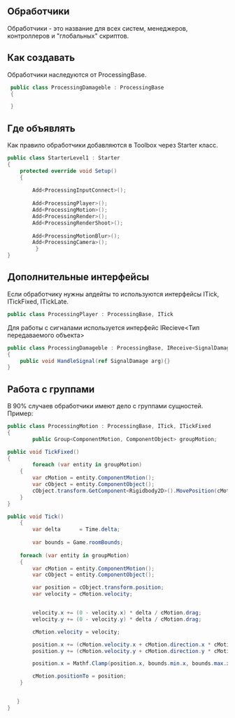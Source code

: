 ## Обработчики

Обработчики - это название для всех систем, менеджеров, контроллеров и "глобальных" скриптов. 

## Как создавать
Обработчики наследуются от ProcessingBase. 
```csharp
 public class ProcessingDamageble : ProcessingBase
 {

 }
```
## Где объявлять
Как правило обработчики добавляются в Toolbox через Starter класс.

```csharp
public class StarterLevel1 : Starter
{
	protected override void Setup()
	{
		 
		Add<ProcessingInputConnect>();
 
		Add<ProcessingPlayer>();
		Add<ProcessingMotion>();
		Add<ProcessingRender>();
		Add<ProcessingRenderShoot>();
		
		Add<ProcessingMotionBlur>();
		Add<ProcessingCamera>();
         }
}
```
## Дополнительные интерфейсы
Если обработчику нужны апдейты то используются интерфейсы ITick, ITickFixed, ITickLate.

```csharp
public class ProcessingPlayer : ProcessingBase, ITick
```

Для работы с сигналами используется интерфейс IRecieve<Тип передаваемого объекта>

```csharp
public class ProcessingDamageble : ProcessingBase, IReceive<SignalDamage>, ITick
{
	public void HandleSignal(ref SignalDamage arg){}
}
```

## Работа с группами

В 90% случаев обработчики имеют дело с группами сущностей.
Пример:

```csharp 
public class ProcessingMotion : ProcessingBase, ITick, ITickFixed
{
		public Group<ComponentMotion, ComponentObject> groupMotion;

public void TickFixed()
{
        foreach (var entity in groupMotion)
	{
		var cMotion = entity.ComponentMotion();
		var cObject = entity.ComponentObject();
		cObject.transform.GetComponent<Rigidbody2D>().MovePosition(cMotion.positionTo);
	}
}

public void Tick()
	{
        var delta      = Time.delta;
                        
        var bounds = Game.roomBounds;
			
	foreach (var entity in groupMotion)
	{
		var cMotion = entity.ComponentMotion();
		var cObject = entity.ComponentObject();

		var position = cObject.transform.position;
		var velocity = cMotion.velocity;


		velocity.x += (0 - velocity.x) * delta / cMotion.drag;
		velocity.y += (0 - velocity.y) * delta / cMotion.drag;

		cMotion.velocity = velocity;

		position.x += (cMotion.velocity.x + cMotion.direction.x * cMotion.speed) * delta;
		position.y += (cMotion.velocity.y + cMotion.direction.y * cMotion.speed) * delta;

		position.x = Mathf.Clamp(position.x, bounds.min.x, bounds.max.x);

		cMotion.positionTo = position;
	}


   }
}
```
 



